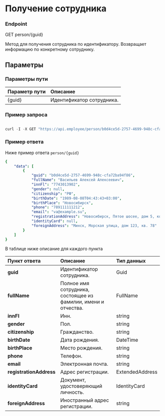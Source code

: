 # Получение сотрудника

### Endpoint

GET person/{guid}

Метод для получения сотрудника по идентификатору.
Возвращает информацию по конкретному сотруднику.

## Параметры

### Параметры пути

| Параметр пути | Описание                  |
|:--|:--------------------------|
| {guid} | Идентификатор сотрудника. |


### Пример запроса

```js

curl -I -X GET "https://api.employee/person/b0d4ce5d-2757-4699-948c-cfa72ba94f86"
```

### Пример ответа

Ниже пример ответа `person/{guid}`

```yaml
{
    "data": [
        {
            "guid": "b0d4ce5d-2757-4699-948c-cfa72ba94f86",
            "fullName": "Васильев Алексей Алексеевич",
            "innFl": "7743013902",
            "gender": null,
            "citizenship": "РФ",
            "birthDate": "1989-08-08T04:43:43+03:00",
            "birthPlace": "Новосибирск",
            "phone": "789111111212",
            "email": "va@example.su",
            "registrationAddress": "Новосибирск, Пятое шосее, дом 5, корпус 1, кв. 89",
            "identityCard": null,
            "foreignAddress": "Минск, Морская улица, дом 123, кв. 78"
        }
    ]
}
```

В таблице ниже описание для каждого пункта

| **Пункт ответа**        | **Описание**                                                                         | **Тип данных**       |
|:------------------------|:-------------------------------------------------------------------------------------|:---------------------|
| **guid**                | Идентификатор сотрудника.                                                            | Guid                 |
| **fullName**            | Полное имя сотрудника, состоящее из фамилии, имени и отчества.                       | FullName             |
| **innFl**               | Инн.                                                                                 | string               |
| **gender**              | Пол.                                                                                 | string               |
| **citizenship**         | Гражданство.                                                                         | string               |
| **birthDate**           | Дата рождения.                                                                       | DateTime             |
| **birthPlace**          | Место рождения.                                                                      | string               |
| **phone**               | Телефон.                                                                             | string               |
| **email**               | Электронная почта.                                                                   | string               |
| **registrationAddress** | Адрес регистрации.                                                                   | ExtendedAddress      |
| **identityCard**        | Документ, удостоверяющий личность.                                                   | IdentityCard         |
| **foreignAddress**      | Иностранный адрес регистрации.                                                       | string               |


